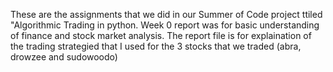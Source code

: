 These are the assignments that we did in our Summer of Code project ttiled "Algorithmic Trading in python. Week 0 report was for basic understanding of finance and stock market analysis.
The report file is for explaination of the trading strategied that I used for the 3 stocks that we traded (abra, drowzee and sudowoodo)
